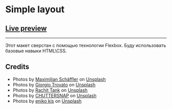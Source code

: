 <h1>Simple layout</h1>
<h2><a href = "https://dg44k.github.io/layout_1/">Live preview</a></h2>
<hr>
Этот макет сверстан с помощью технологии Flexbox.
Буду использовать базовые навыки  HTML\CSS.

<h2>Credits</h2>
<ul>
    <li>Photos by <a href = "https://unsplash.com/@maxvd">Maximilian Schäffler</a> on <a href = "https://unsplash.com">Unsplash</a></li>
    <li>Photos by <a href = "https://unsplash.com/@giorgiotrovato">Giorgio Trovato</a> on <a href = "https://unsplash.com">Unsplash</a></li>
    <li>Photos by <a href = "https://unsplash.com/@rachitank">Rachit Tank</a> on <a href = "https://unsplash.com">Unsplash</a></li>
    <li>Photos by <a href = "https://unsplash.com/@chuttersnap">CHUTTERSNAP</a> on <a href = "https://unsplash.com">Unsplash</a></li>
    <li>Photos by <a href = "https://unsplash.com/@enikoo">eniko kis</a> on <a href = "https://unsplash.com">Unsplash</a></li>
</ul>